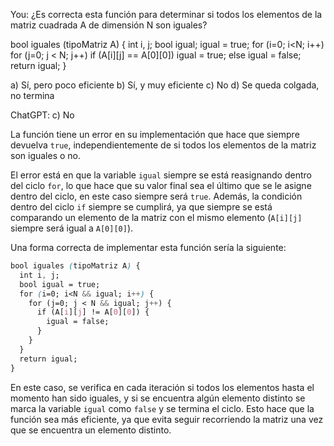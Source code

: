 You:
¿Es correcta esta función para determinar si todos los elementos de la matriz cuadrada A de dimensión N son iguales?

bool iguales (tipoMatriz A) {
  int i, j;
  bool igual;
  igual = true;
  for (i=0; i<N; i++)
    for (j=0; j < N; j++)
      if (A[i][j] == A[0][0])
        igual = true;
      else
        igual = false;
  return igual;
}

a) Sí, pero poco eficiente
b) Sí, y muy eficiente
c) No
d) Se queda colgada, no termina

ChatGPT:
c) No

La función tiene un error en su implementación que hace que siempre devuelva `true`, independientemente de si todos los elementos de la matriz son iguales o no.

El error está en que la variable `igual` siempre se está reasignando dentro del ciclo `for`, lo que hace que su valor final sea el último que se le asigne dentro del ciclo, en este caso siempre será `true`. Además, la condición dentro del ciclo `if` siempre se cumplirá, ya que siempre se está comparando un elemento de la matriz con el mismo elemento (`A[i][j]` siempre será igual a `A[0][0]`).

Una forma correcta de implementar esta función sería la siguiente:

```css
bool iguales (tipoMatriz A) {
  int i, j;
  bool igual = true;
  for (i=0; i<N && igual; i++) {
    for (j=0; j < N && igual; j++) {
      if (A[i][j] != A[0][0]) {
        igual = false;
      }
    }
  }
  return igual;
}
```

En este caso, se verifica en cada iteración si todos los elementos hasta el momento han sido iguales, y si se encuentra algún elemento distinto se marca la variable `igual` como `false` y se termina el ciclo. Esto hace que la función sea más eficiente, ya que evita seguir recorriendo la matriz una vez que se encuentra un elemento distinto.

